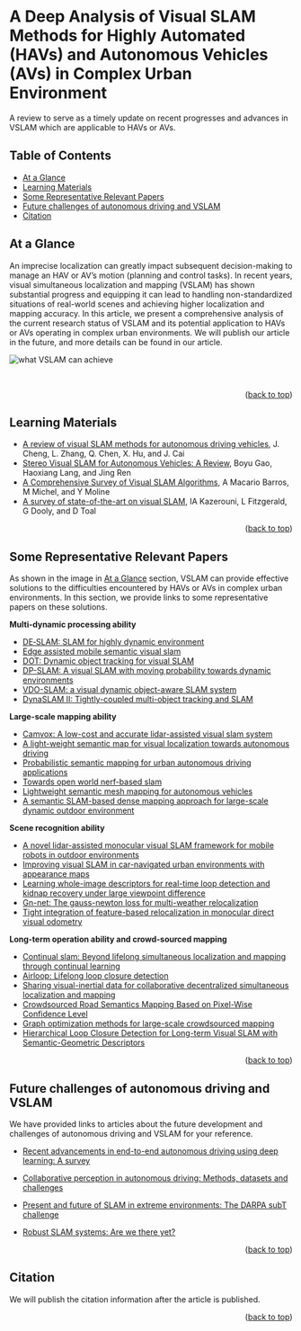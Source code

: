 # A Deep Analysis of Visual SLAM Methods for Highly Automated (HAVs) and Autonomous Vehicles (AVs) in Complex  Urban Environment
A review to serve as a timely update on recent progresses and advances in VSLAM which are applicable to HAVs or AVs.

## Table of Contents
- [At a Glance](#at-a-glance)
- [Learning Materials](#learning-materials)
- [Some Representative Relevant Papers](#some-representative-relevant-papers)
- [Future challenges of autonomous driving and VSLAM](#future-challenges-of-autonomous-driving-and-vslam)
- [Citation](#citation)
  
## At a Glance
An imprecise localization can greatly impact subsequent decision-making to manage an HAV or AV’s motion (planning and control tasks). In recent years, visual simultaneous localization and mapping (VSLAM) has shown substantial progress and equipping it can lead to handling non-standardized situations of real-world scenes and achieving higher localization and mapping accuracy. In this article, we present a comprehensive analysis of the current research status of VSLAM and its potential application to HAVs or AVs operating in complex urban environments. We will publish our article in the future, and more details can be found in our article.
<br/>

![what VSLAM can achieve](https://github.com/bumblebee15138/A-Deep-Analysis-of-VSLAM-Methods-for-HAVs-and-AVs-in-Complex-Urban-Environment/blob/main/assets/what%20VSLAM%20can%20achieve.png)

<br/>
<p align="right">(<a href="#top">back to top</a>)</p>

## Learning Materials
- [A review of visual SLAM methods for autonomous driving vehicles](https://www.sciencedirect.com/science/article/pii/S0952197622001853), J. Cheng, L. Zhang, Q. Chen, X. Hu, and J. Cai
- [Stereo Visual SLAM for Autonomous Vehicles: A Review](https://ieeexplore.ieee.org/abstract/document/9283161), Boyu Gao, Haoxiang Lang, and Jing Ren
- [A Comprehensive Survey of Visual SLAM Algorithms](https://www.mdpi.com/2218-6581/11/1/24), A Macario Barros, M Michel, and Y Moline
- [A survey of state-of-the-art on visual SLAM](https://www.sciencedirect.com/science/article/pii/S0957417422010156), IA Kazerouni, L Fitzgerald, G Dooly, and D Toal
<p align="right">(<a href="#top">back to top</a>)</p>

## Some Representative Relevant Papers
As shown in the image in [At a Glance](#at-a-glance) section, VSLAM can provide effective solutions to the difficulties encountered by HAVs or AVs in complex urban environments. In this section, we provide links to some representative papers on these solutions.

**Multi-dynamic processing ability**
- [DE‐SLAM: SLAM for highly dynamic environment](https://onlinelibrary.wiley.com/doi/abs/10.1002/rob.22062)
- [Edge assisted mobile semantic visual slam](https://ieeexplore.ieee.org/abstract/document/9155438)
- [DOT: Dynamic object tracking for visual SLAM](https://ieeexplore.ieee.org/abstract/document/9561452)
- [DP-SLAM: A visual SLAM with moving probability towards dynamic environments](https://www.sciencedirect.com/science/article/abs/pii/S0020025520311841)
- [VDO-SLAM: a visual dynamic object-aware SLAM system](https://arxiv.org/abs/2005.11052)
- [DynaSLAM II: Tightly-coupled multi-object tracking and SLAM](https://ieeexplore.ieee.org/abstract/document/9385844)

**Large-scale mapping ability**
- [Camvox: A low-cost and accurate lidar-assisted visual slam system](https://ieeexplore.ieee.org/abstract/document/9561149)
- [A light-weight semantic map for visual localization towards autonomous driving](https://ieeexplore.ieee.org/abstract/document/9561663)
- [Probabilistic semantic mapping for urban autonomous driving applications](https://ieeexplore.ieee.org/abstract/document/9341738)
- [Towards open world nerf-based slam](https://ieeexplore.ieee.org/abstract/document/10229827)
- [Lightweight semantic mesh mapping for autonomous vehicles](https://ieeexplore.ieee.org/abstract/document/9560996)
- [A semantic SLAM-based dense mapping approach for large-scale dynamic outdoor environment](https://www.sciencedirect.com/science/article/abs/pii/S0263224122011976)

**Scene recognition ability**
- [A novel lidar-assisted monocular visual SLAM framework for mobile robots in outdoor environments](https://ieeexplore.ieee.org/abstract/document/9826793)
- [Improving visual SLAM in car-navigated urban environments with appearance maps](https://ieeexplore.ieee.org/abstract/document/9341451)
- [Learning whole-image descriptors for real-time loop detection and kidnap recovery under large viewpoint difference](https://www.sciencedirect.com/science/article/abs/pii/S0921889021000981)
- [Gn-net: The gauss-newton loss for multi-weather relocalization](https://ieeexplore.ieee.org/abstract/document/8954808)
- [Tight integration of feature-based relocalization in monocular direct visual odometry](https://ieeexplore.ieee.org/abstract/document/9561217)

**Long-term operation ability and crowd-sourced mapping**
- [Continual slam: Beyond lifelong simultaneous localization and mapping through continual learning](https://link.springer.com/chapter/10.1007/978-3-031-25555-7_3)
- [Airloop: Lifelong loop closure detection](https://ieeexplore.ieee.org/abstract/document/9811658)
- [Sharing visual-inertial data for collaborative decentralized simultaneous localization and mapping](https://www.sciencedirect.com/science/article/abs/pii/S0921889021002177)
- [Crowdsourced Road Semantics Mapping Based on Pixel-Wise Confidence Level](https://link.springer.com/article/10.1007/s42154-021-00173-x)
- [Graph optimization methods for large-scale crowdsourced mapping](https://ieeexplore.ieee.org/abstract/document/9190292)
- [Hierarchical Loop Closure Detection for Long-term Visual SLAM with Semantic-Geometric Descriptors](https://ieeexplore.ieee.org/abstract/document/9564866)

<p align="right">(<a href="#top">back to top</a>)</p>

## Future challenges of autonomous driving and VSLAM
We have provided links to articles about the future development and challenges of autonomous driving and VSLAM for your reference.
- [Recent advancements in end-to-end autonomous driving using deep learning: A survey](https://ieeexplore.ieee.org/abstract/document/10258330)
- [Collaborative perception in autonomous driving: Methods, datasets and challenges](https://arxiv.org/abs/2301.06262)
- [Present and future of SLAM in extreme environments: The DARPA subT challenge](https://ieeexplore.ieee.org/abstract/document/10286080/)
- [Robust SLAM systems: Are we there yet?](https://ieeexplore.ieee.org/abstract/document/9636814)

  <p align="right">(<a href="#top">back to top</a>)</p>

## Citation
We will publish the citation information after the article is published.

<p align="right">(<a href="#top">back to top</a>)</p>
